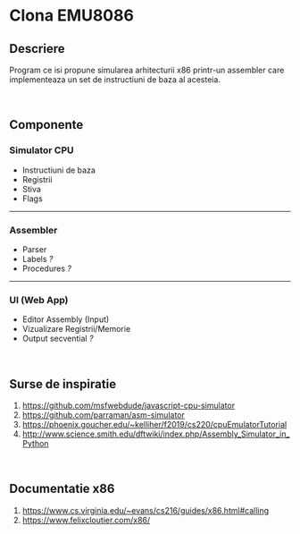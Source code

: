 # Clona **EMU8086**


## **Descriere**

Program ce isi propune simularea arhitecturii x86 printr-un assembler care implementeaza un set de instructiuni de baza al acesteia.

<br>

## **Componente**

### Simulator CPU
- Instructiuni de baza
- Registrii
- Stiva
- Flags
---
### Assembler
- Parser
- Labels *?*
- Procedures *?*
---
### UI (Web App)
- Editor Assembly (Input)
- Vizualizare Registrii/Memorie
- Output secvential *?*

<br>

## **Surse de inspiratie**
1. https://github.com/msfwebdude/javascript-cpu-simulator
2. https://github.com/parraman/asm-simulator
3. https://phoenix.goucher.edu/~kelliher/f2019/cs220/cpuEmulatorTutorial
4. http://www.science.smith.edu/dftwiki/index.php/Assembly_Simulator_in_Python

<br>

## **Documentatie x86**
1. https://www.cs.virginia.edu/~evans/cs216/guides/x86.html#calling
2. https://www.felixcloutier.com/x86/
